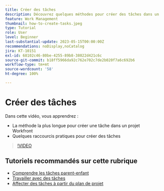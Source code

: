 ```yaml
---
title: Créer des tâches
description: Découvrez quelques méthodes pour créer des tâches dans un projet dans Adobe Workfront.
feature: Work Management
thumbnail: how-to-create-tasks.jpeg
type: Tutorial
role: User
level: Beginner
last-substantial-update: 2023-05-15T00:00:00Z
recommendations: noDisplay,noCatalog
jira: KT-10151
exl-id: 68102c46-80be-4255-89b8-38022d421c6c
source-git-commit: b18ff5966da92c762e702c7de2b020f7a6c692b6
workflow-type: tm+mt
source-wordcount: '58'
ht-degree: 100%

---
```


# Créer des tâches

Dans cette vidéo, vous apprendrez :

* La méthode la plus longue pour créer une tâche dans un projet Workfront
* Quelques raccourcis pratiques pour créer des tâches

>[!VIDEO](https://video.tv.adobe.com/v/3419372/?quality=12&learn=on)

## Tutoriels recommandés sur cette rubrique

* [Comprendre les tâches parent-enfant](/help/manage-work/tasks/understand-parent-child-tasks.md)
* [Travailler avec des tâches](/help/manage-work/tasks/work-with-tasks.md)
* [Affecter des tâches à partir du plan de projet](/help/manage-work/tasks/assign-tasks-from-the-project-plan.md)
